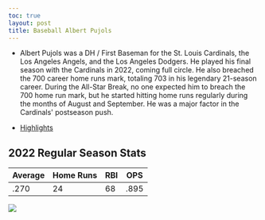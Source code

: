 ```yaml
---
toc: true
layout: post
title: Baseball Albert Pujols
---
```


- Albert Pujols was a DH / First Baseman for the St. Louis Cardinals, the Los Angeles Angels, and the Los Angeles Dodgers. He played his final season with the Cardinals in 2022, coming full circle. He also breached the 700 career home runs mark, totaling 703 in his legendary 21-season career. During the All-Star Break, no one expected him to breach the 700 home run mark, but he started hitting home runs regularly during the months of August and September. He was a major factor in the Cardinals' postseason push. 

- [Highlights](https://www.youtube.com/watch?v=0qkbvAs9KH8&ab_channel=HighlightHeaven)


## 2022 Regular Season Stats ##

| Average | Home Runs | RBI | OPS | 
| ------- | --------- | --- | --- |
| .270 | 24 | 68 | .895 | 

![](vscode-remote://wsl%2Bubuntu/mnt/c/Users/rohan/vscode/FrontendRepository/images/pujols.png)